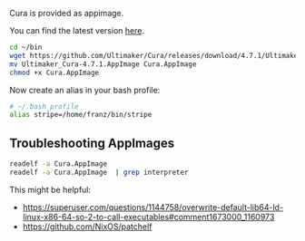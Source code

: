 Cura is provided as appimage.

You can find the latest version [here](https://github.com/Ultimaker/Cura/releases/tag/4.7.1).

```bash
cd ~/bin
wget https://github.com/Ultimaker/Cura/releases/download/4.7.1/Ultimaker_Cura-4.7.1.AppImage
mv Ultimaker_Cura-4.7.1.AppImage Cura.AppImage
chmod +x Cura.AppImage
```

Now create an alias in your bash profile:

```bash
# ~/.bash_profile
alias stripe=/home/franz/bin/stripe
```

## Troubleshooting AppImages

```bash
readelf -a Cura.AppImage
readelf -a Cura.AppImage  | grep interpreter
```

This might be helpful: 

- https://superuser.com/questions/1144758/overwrite-default-lib64-ld-linux-x86-64-so-2-to-call-executables#comment1673000_1160973
- https://github.com/NixOS/patchelf
